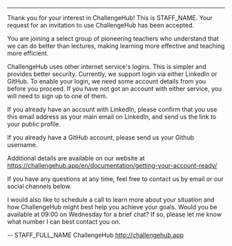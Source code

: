 ---
Thank you for your interest in ChallengeHub!
This is STAFF_NAME.
Your request for an invitation to use ChallengeHub has been accepted.

You are joining a select group of pioneering teachers who understand that we can do better than lectures, making learning more effective and teaching more efficient.

ChallengeHub uses other internet service's logins. This is simpler and provides better security. Currently, we support login via either LinkedIn or GitHub. To enable your login, we need some account details from you before you proceed. If you have not got an account with either service, you will need to sign up to one of them.

If you already have an account with LinkedIn, please confirm that you use this email address as your main email on LinkedIn, and send us the link to your public profile.

If you already have a GitHub account, please send us your Github username.

Additional details are available on our website at https://challengehub.app/en/documentation/getting-your-account-ready/

If you have any questions at any time, feel free to contact us by email or our social channels below.

I would also like to schedule a call to learn more about your situation and how ChallengeHub might best help you achieve your goals. Would you be available at 09:00 on Wednesday for a brief chat? If so, please let me know what number I can best contact you on.

--
STAFF_FULL_NAME
ChallengeHub
http://challengehub.app
